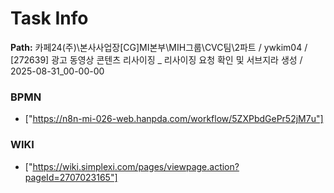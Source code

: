 # Task Info

**Path:** 카페24(주)\본사사업장\[CG]MI본부\MIH그룹\CVC팀\2파트 / ywkim04 / [272639] 광고 동영상 콘텐츠 리사이징 _ 리사이징 요청 확인 및 서브지라 생성 / 2025-08-31_00-00-00

### BPMN
- ["https://n8n-mi-026-web.hanpda.com/workflow/5ZXPbdGePr52jM7u"]

### WIKI
- ["https://wiki.simplexi.com/pages/viewpage.action?pageId=2707023165"]


